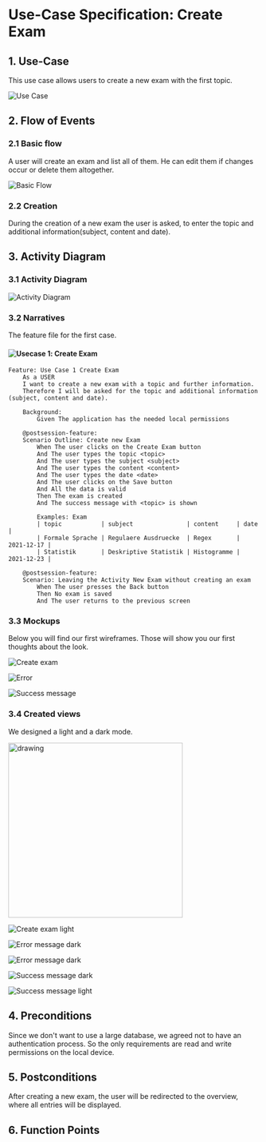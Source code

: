 # Use-Case Specification: Create Exam

## 1. Use-Case
This use case allows users to create a new exam with the first topic.

![Use Case](https://github.com/Calco2001/nEXam/blob/main/docs/diagrams/use%20case%20diagram.jpg)

## 2. Flow of Events
### 2.1 Basic flow
A user will create an exam and list all of them. He can edit them if changes occur or delete them altogether.

![Basic Flow](https://github.com/Calco2001/nEXam/blob/main/docs/diagrams/basic%20flow.jpg)

### 2.2 Creation
During the creation of a new exam the user is asked, to enter the topic and additional information(subject, content and date).

## 3. Activity Diagram
### 3.1 Activity Diagram
![Activity Diagram](https://github.com/Calco2001/nEXam/blob/main/docs/diagrams/activity_diagram_CreateExam.jpg)

### 3.2 Narratives
The feature file for the first case.
#### ![Usecase 1](https://github.com/Calco2001/nEXam/blob/main/application/src/test/UC1.feature): Create Exam
```Gherkin
Feature: Use Case 1 Create Exam
    As a USER 
    I want to create a new exam with a topic and further information.
    Therefore I will be asked for the topic and additional information (subject, content and date).

    Background:
        Given The application has the needed local permissions

    @postsession-feature:
    Scenario Outline: Create new Exam
        When The user clicks on the Create Exam button
        And The user types the topic <topic>
        And The user types the subject <subject>
        And The user types the content <content>
        And The user types the date <date>
        And The user clicks on the Save button
        And All the data is valid
        Then The exam is created 
        And The success message with <topic> is shown

        Examples: Exam
        | topic           | subject               | content     | date       |
        | Formale Sprache | Regulaere Ausdruecke  | Regex       | 2021-12-17 |
        | Statistik       | Deskriptive Statistik | Histogramme | 2021-12-23 |

    @postsession-feature:
    Scenario: Leaving the Activity New Exam without creating an exam
        When The user presses the Back button 
        Then No exam is saved
        And The user returns to the previous screen
```

### 3.3 Mockups

Below you will find our first wireframes. Those will show you our first thoughts about the look.

![Create exam](https://github.com/Calco2001/nEXam/blob/main/docs/wireframes/create%20edit%20exam.PNG)

![Error](https://github.com/Calco2001/nEXam/blob/main/docs/wireframes/error.PNG)

![Success message](https://github.com/Calco2001/nEXam/blob/main/docs/wireframes/success%20message.PNG)

### 3.4 Created views

We designed a light and a dark mode.

<img src="https://github.com/Calco2001/nEXam/blob/main/docs/wireframes/create%20exam.png" alt="drawing" width="350"/>
<!--![Create exam dark](https://github.com/Calco2001/nEXam/blob/main/docs/wireframes/create%20exam.png)-->

![Create exam light](https://github.com/Calco2001/nEXam/blob/main/docs/wireframes/create%20exam%20light.png)

![Error message dark](https://github.com/Calco2001/nEXam/blob/main/docs/wireframes/examError_dark.png)

![Error message dark](https://github.com/Calco2001/nEXam/blob/main/docs/wireframes/examError_light.png)

![Success message dark](https://github.com/Calco2001/nEXam/blob/main/docs/wireframes/examSuccess_dark.png)

![Success message light](https://github.com/Calco2001/nEXam/blob/main/docs/wireframes/examSuccess_ligt.png)

## 4. Preconditions

Since we don't want to use a large database, we agreed not to have an authentication process. So the only requirements are read and write permissions on the local device.

## 5. Postconditions
After creating a new exam, the user will be redirected to the overview, where all entries will be displayed.

## 6. Function Points
[//]: <Domain Characteristic Table>

[//]: <Complexity Adjustment Table>